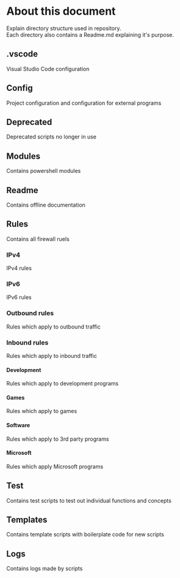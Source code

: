 
# About this document
Explain directory structure used in repository.\
Each directory also contains a Readme.md explaining it's purpose.

## .vscode
Visual Studio Code configuration

## Config
Project configuration and configuration for external programs

## Deprecated
Deprecated scripts no longer in use

## Modules
Contains powershell modules

## Readme
Contains offline documentation

## Rules
Contains all firewall ruels

### IPv4
IPv4 rules

### IPv6
IPv6 rules

### Outbound rules
Rules which apply to outbound traffic

### Inbound rules
Rules which apply to inbound traffic

#### Development
Rules which apply to development programs

#### Games
Rules which apply to games

#### Software
Rules which apply to 3rd party programs

#### Microsoft
Rules which apply Microsoft programs

## Test
Contains test scripts to test out individual functions and concepts

## Templates
Contains template scripts with boilerplate code for new scripts

## Logs
Contains logs made by scripts

